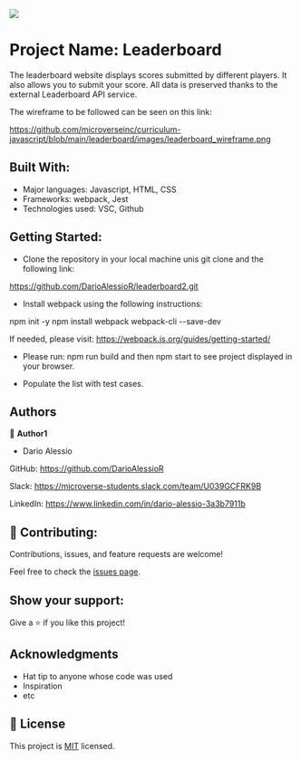 ![](https://img.shields.io/badge/Microverse-blueviolet)

# Project Name: Leaderboard

The leaderboard website displays scores submitted by different players. It also allows you to submit your score. All data is preserved thanks to the external Leaderboard API service.

The wireframe to be followed can be seen on this link:

https://github.com/microverseinc/curriculum-javascript/blob/main/leaderboard/images/leaderboard_wireframe.png

## Built With:

- Major languages: Javascript, HTML, CSS
- Frameworks: webpack, Jest
- Technologies used: VSC, Github

## Getting Started:

- Clone the repository in your local machine unis git clone and the following link:

https://github.com/DarioAlessioR/leaderboard2.git

- Install webpack using the following instructions:

npm init -y
npm install webpack webpack-cli --save-dev

If needed, please visit: https://webpack.js.org/guides/getting-started/

- Please run: npm run build and then npm start to see project displayed in your browser.

- Populate the list with test cases.

## Authors

👤 **Author1**

- Dario Alessio

GitHub: https://github.com/DarioAlessioR

Slack: https://microverse-students.slack.com/team/U039GCFRK9B

LinkedIn: https://www.linkedin.com/in/dario-alessio-3a3b7911b


## 🤝 Contributing:

Contributions, issues, and feature requests are welcome!

Feel free to check the [issues page](../../issues/).

## Show your support:

Give a ⭐️ if you like this project!

## Acknowledgments

- Hat tip to anyone whose code was used
- Inspiration
- etc

## 📝 License

This project is [MIT](./MIT.md) licensed.
